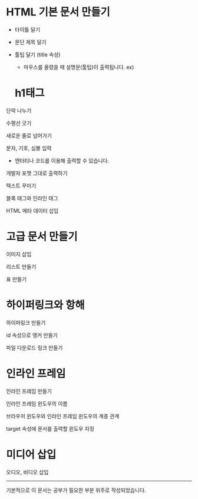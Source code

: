 # HTML 기본 문서 만들기
- 타이틀 달기

- 문단 제목 달기

- 툴팁 달기 (title 속성)
  - 마우스를 올렸을 때 설명문(툴팁)이 출력됩니다.
ex)
  <h1 title="h1태그로 작성하였습니다.">h1태그</h1>

단락 나누기

수평선 긋기

새로운 줄로 넘어가기

문자, 기호, 심볼 입력
- 엔터티나 코드를 이용해 출력할 수 있습니다.

개발자 포맷 그대로 출력하기

텍스트 꾸미기

블록 태그와 인라인 태그

HTML 메타 데이터 삽입

# 고급 문서 만들기
이미지 삽입

리스트 만들기

표 만들기

# 하이퍼링크와 항해
하이퍼링크 만들기

id 속성으로 앵커 만들기

파일 다운로드 링크 만들기

# 인라인 프레임
인라인 프레임 만들기

인라인 프레임 윈도우의 이름

브라우저 윈도우와 인라인 프레임 윈도우의 계층 관계

target 속성에 문서를 출력할 윈도우 지정

# 미디어 삽입
오디오, 비디오 삽입

----------
기본적으로 이 문서는 공부가 필요한 부분 위주로 작성되었습니다.
